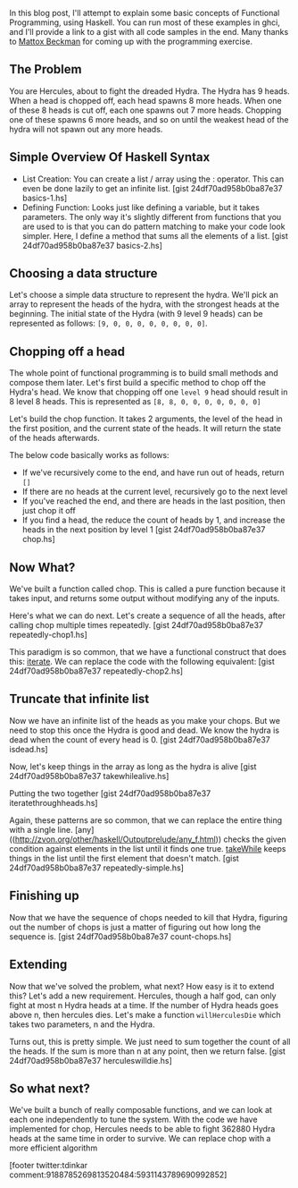 In this blog post, I'll attempt to explain some basic concepts of Functional Programming, using Haskell. You can run most of these examples in ghci, and I'll provide a link to a gist with all code samples in the end. Many thanks to [Mattox Beckman](http://www.iit.edu/csl/cs/faculty/beckman_mattox.shtml) for coming up with the programming exercise.

The Problem
-----------
You are Hercules, about to fight the dreaded Hydra. The Hydra has 9 heads. When a head is chopped off, each head spawns 8 more heads. When one of these 8 heads is cut off, each one spawns out 7 more heads. Chopping one of these spawns 6 more heads, and so on until the weakest head of the hydra will not spawn out any more heads.

Simple Overview Of Haskell Syntax
---------------------------------
* List Creation: You can create a list / array using the : operator. This can even be done lazily to get an infinite list.
[gist 24df70ad958b0ba87e37 basics-1.hs]
* Defining Function: Looks just like defining a variable, but it takes parameters. The only way it's slightly different from functions that you are used to is that you can do pattern matching to make your code look simpler. Here, I define a method that sums all the elements of a list.
[gist 24df70ad958b0ba87e37 basics-2.hs]


Choosing a data structure
-------------------------
Let's choose a simple data structure to represent the hydra. We'll pick an array to represent the heads of the hydra, with the strongest heads at the beginning. The initial state of the Hydra (with 9 level 9 heads) can be represented as follows: ```[9, 0, 0, 0, 0, 0, 0, 0, 0]```.

Chopping off a head
-------------------
The whole point of functional programming is to build small methods and compose them later. Let's first build a specific method to chop off the Hydra's head. We know that chopping off one `level 9` head should result in 8 level 8 heads. This is represented as ```[8, 8, 0, 0, 0, 0, 0, 0, 0]```

Let's build the chop function. It takes 2 arguments, the level of the head in the first position, and the current state of the heads. It will return the state of the heads afterwards.

The below code basically works as follows:

* If we've recursively come to the end, and have run out of heads, return ```[]```
* If there are no heads at the current level, recursively go to the next level
* If you've reached the end, and there are heads in the last position, then just chop it off
* If you find a head, the reduce the count of heads by 1, and increase the heads in the next position by level 1
[gist 24df70ad958b0ba87e37 chop.hs]

Now What?
---------
We've built a function called chop. This is called a pure function because it takes input, and returns some output without modifying any of the inputs.

Here's what we can do next. Let's create a sequence of all the heads, after calling chop multiple times repeatedly.
[gist 24df70ad958b0ba87e37 repeatedly-chop1.hs]


This paradigm is so common, that we have a functional construct that does this: [iterate]( http://hackage.haskell.org/package/base-4.6.0.1/docs/Prelude.html#v:iterate). We can replace the code with the following equivalent:
[gist 24df70ad958b0ba87e37 repeatedly-chop2.hs]

Truncate that infinite list
---------------------------

Now we have an infinite list of the heads as you make your chops. But we need to stop this once the Hydra is good and dead. We know the hydra is dead when the count of every head is 0.
[gist 24df70ad958b0ba87e37 isdead.hs]

Now, let's keep things in the array as long as the hydra is alive
[gist 24df70ad958b0ba87e37 takewhilealive.hs]

Putting the two together
[gist 24df70ad958b0ba87e37 iteratethroughheads.hs]

Again, these patterns are so common, that we can replace the entire thing with a single line. [any] ((http://zvon.org/other/haskell/Outputprelude/any_f.html)) checks the given condition against elements in the list until it finds one true. [takeWhile]( http://hackage.haskell.org/package/base-4.6.0.1/docs/Prelude.html#v:takeWhile) keeps things in the list until the first element that doesn't match.
[gist 24df70ad958b0ba87e37 repeatedly-simple.hs]

Finishing up
------------
Now that we have the sequence of chops needed to kill that Hydra, figuring out the number of chops is just a matter of figuring out how long the sequence is.
[gist 24df70ad958b0ba87e37 count-chops.hs]

Extending
---------
Now that we've solved the problem, what next? How easy is it to extend this? Let's add a new requirement. Hercules, though a half god, can only fight at most n Hydra heads at a time. If the number of Hydra heads goes above n, then hercules dies. Let's make a function ```willHerculesDie``` which takes two parameters, n and the Hydra.

Turns out, this is pretty simple. We just need to sum together the count of all the heads. If the sum is more than n at any point, then we return false.
[gist 24df70ad958b0ba87e37 herculeswilldie.hs]

So what next?
-------------
We've built a bunch of really composable functions, and we can look at each one independently to tune the system. With the code we have implemented for chop, Hercules needs to be able to fight 362880 Hydra heads at the same time in order to survive. We can replace chop with a more efficient algorithm

[footer twitter:tdinkar comment:9188785269813520484:5931143789690992852]

